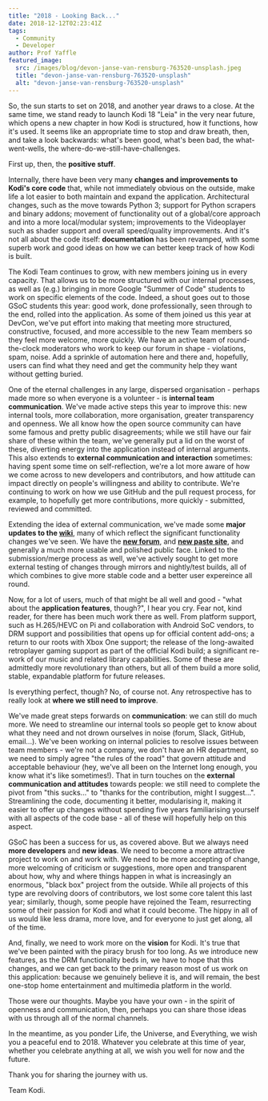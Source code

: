 ```yaml
---
title: "2018 - Looking Back..."
date: 2018-12-12T02:23:41Z
tags:
  - Community
  - Developer
author: Prof Yaffle
featured_image:
  src: /images/blog/devon-janse-van-rensburg-763520-unsplash.jpeg
  title: "devon-janse-van-rensburg-763520-unsplash"
  alt: "devon-janse-van-rensburg-763520-unsplash"
---
```


So, the sun starts to set on 2018, and another year draws to a close. At the same time, we stand ready to launch Kodi 18 "Leia" in the very near future, which opens a new chapter in how Kodi is structured, how it functions, how it's used. It seems like an appropriate time to stop and draw breath, then, and take a look backwards: what's been good, what's been bad, the what-went-wells, the where-do-we-still-have-challenges.

First up, then, the **positive stuff**.

Internally, there have been very many **changes and improvements to Kodi's core code** that, while not immediately obvious on the outside, make life a lot easier to both maintain and expand the application. Architectural changes, such as the move towards Python 3; support for Python scrapers and binary addons; movement of functionality out of a global/core approach and into a more local/modular system; improvements to the Videoplayer such as shader support and overall speed/quality improvements. And it's not all about the code itself: **documentation** has been revamped, with some superb work and good ideas on how we can better keep track of how Kodi is built.

The Kodi Team continues to grow, with new members joining us in every capacity. That allows us to be more structured with our internal processes, as well as (e.g.) bringing in more Google "Summer of Code" students to work on specific elements of the code. Indeed, a shout goes out to those GSoC students this year: good work, done professionally, seen through to the end, rolled into the application. As some of them joined us this year at DevCon, we've put effort into making that meeting more structured, constructive, focused, and more accessible to the new Team members so they feel more welcome, more quickly. We have an active team of round-the-clock moderators who work to keep our forum in shape - violations, spam, noise. Add a sprinkle of automation here and there and, hopefully, users can find what they need and get the community help they want without getting buried.

One of the eternal challenges in any large, dispersed organisation - perhaps made more so when everyone is a volunteer - is **internal team communication**. We've made active steps this year to improve this: new internal tools, more collaboration, more organisation, greater transparency and openness. We all know how the open source community can have some famous and pretty public disagreements; while we still have our fair share of these within the team, we've generally put a lid on the worst of these, diverting energy into the application instead of internal arguments. This also extends to **external communication and interaction** sometimes: having spent some time on self-reflection, we're a lot more aware of how we come across to new developers and contributors, and how attitude can impact directly on people's willingness and ability to contribute. We're continuing to work on how we use GitHub and the pull request process, for example, to hopefully get more contributions, more quickly - submitted, reviewed and committed.

Extending the idea of external communication, we've made some **major updates to the [wiki](https://kodi.wiki/view/Main_Page)**, many of which reflect the significant functionality changes we've seen. We have the [**new forum**](https://forum.kodi.tv/), and [**new paste site**](https://paste.kodi.tv/), and generally a much more usable and polished public face. Linked to the submission/merge process as well, we've actively sought to get more external testing of changes through mirrors and nightly/test builds, all of which combines to give more stable code and a better user expereince all round.

Now, for a lot of users, much of that might be all well and good - "what about the **application features**, though?", I hear you cry. Fear not, kind reader, for there has been much work there as well. From platform support, such as H.265/HEVC on Pi and collaboration with Android SoC vendors, to DRM support and possibilities that opens up for official content add-ons; a return to our roots with Xbox One support; the release of the long-awaited retroplayer gaming support as part of the official Kodi build; a significant re-work of our music and related library capabilities. Some of these are admittedly more revolutionary than others, but all of them build a more solid, stable, expandable platform for future releases.

Is everything perfect, though? No, of course not. Any retrospective has to really look at **where we still need to improve**.

We've made great steps forwards on **communication**: we can still do much more. We need to streamline our internal tools so people get to know about what they need and not drown ourselves in noise (forum, Slack, GitHub, email...). We've been working on internal policies to resolve issues between team members - we're not a company, we don't have an HR department, so we need to simply agree "the rules of the road" that govern attitude and acceptable behaviour (hey, we've all been on the Internet long enough, you know what it's like sometimes!). That in turn touches on the **external communication and attitudes** towards people: we still need to complete the pivot from "this sucks..." to "thanks for the contribution, might I suggest...". Streamlining the code, documenting it better, modularising it, making it easier to offer up changes without spending five years familiarising yourself with all aspects of the code base - all of these will hopefully help on this aspect.

GSoC has been a success for us, as covered above. But we always need **more developers** and **new ideas**. We need to become a more attractive project to work on and work with. We need to be more accepting of change, more welcoming of criticism or suggestions, more open and transparent about how, why and where things happen in what is increasingly an enormous, "black box" project from the outside. While all projects of this type are revolving doors of contributors, we lost some core talent this last year; similarly, though, some people have rejoined the Team, resurrecting some of their passion for Kodi and what it could become. The hippy in all of us would like less drama, more love, and for everyone to just get along, all of the time.

And, finally, we need to work more on the **vision** for Kodi. It's true that we've been painted with the piracy brush for too long. As we introduce new features, as the DRM functionality beds in, we have to hope that this changes, and we can get back to the primary reason most of us work on this application: because we genuinely believe it is, and will remain, the best one-stop home entertainment and multimedia platform in the world.

Those were our thoughts. Maybe you have your own - in the spirit of openness and communication, then, perhaps you can share those ideas with us through all of the normal channels.

In the meantime, as you ponder Life, the Universe, and Everything, we wish you a peaceful end to 2018. Whatever you celebrate at this time of year, whether you celebrate anything at all, we wish you well for now and the future.

Thank you for sharing the journey with us.

Team Kodi.
